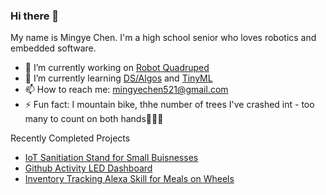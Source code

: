 ### Hi there 👋

My name is Mingye Chen. I'm a high school senior who loves robotics and embedded software. 

- 🔭 I’m currently working on [Robot Quadruped](https://github.com/mingyeeee/spotmicro-mingye)
- 🌱 I’m currently learning [DS/Algos](https://github.com/mingyeeee/DS-and-Algos) and [TinyML](https://github.com/mingyeeee/Teensy4.0-TF-lite-micro)
- 📫 How to reach me: mingyechen521@gmail.com
- ⚡ Fun fact: I mountain bike, thhe number of trees I've crashed int - too many to count on both hands🌳🚵🏻

Recently Completed Projects
- [IoT Sanitiation Stand for Small Buisnesses](https://github.com/Mershab99/uOttaHack4)
- [Github Activity LED Dashboard](https://github.com/mingyeeee/GithubActivityLedDashboard)
- [Inventory Tracking Alexa Skill for Meals on Wheels](https://github.com/mingyeeee/ToryTrackerAlexa)
